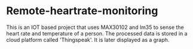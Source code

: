 # Remote-heartrate-monitoring
This is an IOT based project that uses MAX30102 and lm35 to sense the heart rate and temperature of a person. The processed data is stored in a cloud platform called 'Thingspeak'. It is later displayed as a graph.
